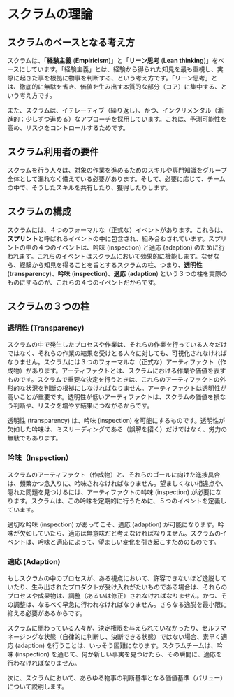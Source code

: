 # スクラムの理論

## スクラムのベースとなる考え方

スクラムは、「**経験主義** (**Empiricism**)」と「**リーン思考** (**Lean thinking**)」をベースにしています。「経験主義」とは、経験から得られた知見を最も重視し、実際に起きた事を根拠に物事を判断する、という考え方です。「リーン思考」とは、徹底的に無駄を省き、価値を生み出す本質的な部分（コア）に集中する、という考え方です。

また、スクラムは、イテレーティブ（繰り返し）、かつ、インクリメンタル（漸進的：少しずつ進める）なアプローチを採用しています。これは、予測可能性を高め、リスクをコントロールするためです。

## スクラム利用者の要件

スクラムを行う人々は、対象の作業を進めるためのスキルや専門知識をグループ全体として漏れなく備えている必要があります。そして、必要に応じて、チームの中で、そうしたスキルを共有したり、獲得したりします。

## スクラムの構成

スクラムには、４つのフォーマルな（正式な）イベントがあります。これらは、**スプリント**と呼ばれるイベントの中に包含され、組み合わされています。スプリントの中の４つのイベントは、吟味 (inspection) と適応 (adaption) のために行われます。これらのイベントはスクラムにおいて効果的に機能します。なぜなら、経験から知見を得ることを旨とするスクラムの柱、つまり、**透明性** (**transparency**)、**吟味** (**inspection**)、**適応** (**adaption**) という３つの柱を実際のものにするのが、これらの４つのイベントだからです。

## スクラムの３つの柱

### 透明性 (Transparency)

スクラムの中で発生したプロセスや作業は、それらの作業を行っている人々だけではなく、それらの作業の結果を受けとる人々に対しても、可視化されなければなりません。スクラムには３つのフォーマルな（正式な）アーティファクト（作成物）があります。アーティファクトとは、スクラムにおける作業や価値を表すものです。スクラムで重要な決定を行うときは、これらのアーティファクトの外形的な状況を判断の根拠にしなければなりません。アーティファクトは透明性が高いことが重要です。透明性が低いアーティファクトは、スクラムの価値を損なう判断や、リスクを増やす結果につながるからです。

透明性 (transparency) は、吟味 (inspection) を可能にするものです。透明性が欠如した吟味は、ミスリーディングである（誤解を招く）だけではなく、労力の無駄でもあります。

### 吟味（Inspection）

スクラムのアーティファクト（作成物）と、それらのゴールに向けた進捗具合は、頻繁かつ念入りに、吟味されなければなりません。望ましくない相違点や、隠れた問題を見つけるには、アーティファクトの吟味 (inspection) が必要になります。スクラムは、この吟味を定期的に行うために、５つのイベントを定義しています。

適切な吟味 (inspection) があってこそ、適応 (adaption) が可能になります。吟味が欠如していたら、適応は無意味だと考えなければなりません。スクラムのイベントは、吟味と適応によって、望ましい変化を引き起こすためのものです。

### 適応 (Adaption)

もしスクラムの中のプロセスが、ある視点において、許容できないほど逸脱していたり、生み出されたプロダクトが受け入れがたいものである場合は、それらのプロセスや成果物は、調整（あるいは修正）されなければなりません。かつ、その調整は、なるべく早急に行われなければなりません。さらなる逸脱を最小限に抑える必要があるからです。

スクラムに関わっている人々が、決定権限を与えられていなかったり、セルフマネージングな状態（自律的に判断し、決断できる状態）ではない場合、素早く適応 (adaption) を行うことは、いっそう困難になります。スクラムチームは、吟味 (inspection) を通じて、何か新しい事実を見つけたら、その瞬間に、適応を行わなければなりません。

次に、スクラムにおいて、あらゆる物事の判断基準となる価値基準（バリュー）について説明します。
